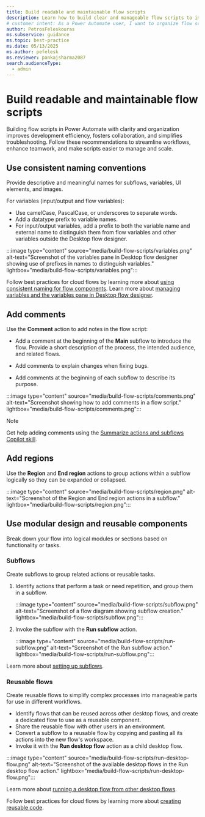 ```yaml
---
title: Build readable and maintainable flow scripts
description: Learn how to build clear and manageable flow scripts to improve efficiency, teamwork, and troubleshooting in Power Automate.
# customer intent: As a Power Automate user, I want to organize flow scripts clearly so that I can improve development efficiency and troubleshooting.
author: PetrosFeleskouras
ms.subservice: guidance
ms.topic: best-practice
ms.date: 05/13/2025
ms.author: pefelesk
ms.reviewer: pankajsharma2087
search.audienceType:
  - admin
---
```


# Build readable and maintainable flow scripts

Building flow scripts in Power Automate with clarity and organization improves development efficiency, fosters collaboration, and simplifies troubleshooting. Follow these recommendations to streamline workflows, enhance teamwork, and make scripts easier to manage and scale.

## Use consistent naming conventions

Provide descriptive and meaningful names for subflows, variables, UI elements, and images.

For variables (input/output and flow variables):

- Use camelCase, PascalCase, or underscores to separate words.  
- Add a datatype prefix to variable names.  
- For input/output variables, add a prefix to both the variable name and external name to distinguish them from flow variables and other variables outside the Desktop flow designer.

:::image type="content" source="media/build-flow-scripts/variables.png" alt-text="Screenshot of the variables pane in Desktop flow designer showing use of prefixes in names to distinguish variables." lightbox="media/build-flow-scripts/variables.png":::

Follow best practices for cloud flows by learning more about [using consistent naming for flow components](../coding-guidelines/use-consistent-naming-conventions.md). Learn more about [managing variables and the variables pane in Desktop flow designer](../../desktop-flows/manage-variables.md).

## Add comments

Use the **Comment** action to add notes in the flow script:

- Add a comment at the beginning of the **Main** subflow to introduce the flow. Provide a short description of the process, the intended audience, and related flows.

- Add comments to explain changes when fixing bugs.

- Add comments at the beginning of each subflow to describe its purpose.

:::image type="content" source="media/build-flow-scripts/comments.png" alt-text="Screenshot showing how to add comments in a flow script." lightbox="media/build-flow-scripts/comments.png":::

> [!NOTE]  
> Get help adding comments using the [Summarize actions and subflows Copilot skill](../../desktop-flows/copilot-in-power-automate-for-desktop.md#use-copilot-to-summarize-actions-and-subflows).

## Add regions

Use the **Region** and **End region** actions to group actions within a subflow logically so they can be expanded or collapsed.

:::image type="content" source="media/build-flow-scripts/region.png" alt-text="Screenshot of the Region and End region actions in a subflow." lightbox="media/build-flow-scripts/region.png":::

## Use modular design and reusable components

Break down your flow into logical modules or sections based on functionality or tasks.

### Subflows

Create subflows to group related actions or reusable tasks.

1. Identify actions that perform a task or need repetition, and group them in a subflow. 

    :::image type="content" source="media/build-flow-scripts/subflow.png" alt-text="Screenshot of a flow diagram showing subflow creation." lightbox="media/build-flow-scripts/subflow.png":::
 
1. Invoke the subflow with the **Run subflow** action.

    :::image type="content" source="media/build-flow-scripts/run-subflow.png" alt-text="Screenshot of the Run subflow action." lightbox="media/build-flow-scripts/run-subflow.png":::

Learn more about [setting up subflows](../../desktop-flows/designer-workspace.md#setting-up-subflows).

### Reusable flows

Create reusable flows to simplify complex processes into manageable parts for use in different workflows.

- Identify flows that can be reused across other desktop flows, and create a dedicated flow to use as a reusable component.  
- Share the reusable flow with other users in an environment.  
- Convert a subflow to a reusable flow by copying and pasting all its actions into the new flow's workspace.  
- Invoke it with the **Run desktop flow** action as a child desktop flow.

:::image type="content" source="media/build-flow-scripts/run-desktop-flow.png" alt-text="Screenshot of the available desktop flows in the Run desktop flow action." lightbox="media/build-flow-scripts/run-desktop-flow.png":::

Learn more about [running a desktop flow from other desktop flows](../../desktop-flows/how-to/run-desktop-flow-action.md).

Follow best practices for cloud flows by learning more about [creating reusable code](../coding-guidelines/create-reusable-code.md).
